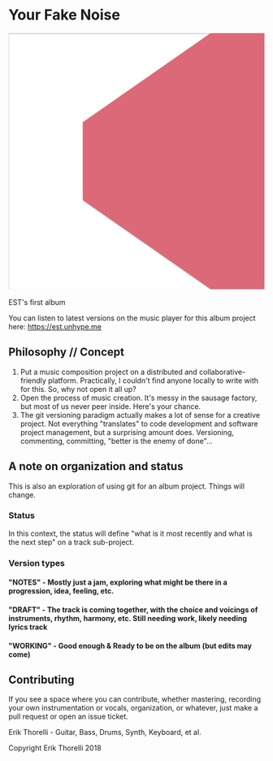 # Your Fake Noise
![Your Fake Noise Album Cover](/images/cover-small.png?raw=true "Your Fake Noise Album Cover")

EST's first album

You can listen to latest versions on the music player for this album project here: https://est.unhype.me

## Philosophy // Concept
1. Put a music composition project on a distributed and collaborative-friendly platform. Practically, I couldn't find anyone locally to write with for this. So, why not open it all up?
2. Open the process of music creation. It's messy in the sausage factory, but most of us never peer inside. Here's your chance.
3. The git versioning paradigm actually makes a lot of sense for a creative project. Not everything "translates" to code development and software project management, but a surprising amount does. Versioning, commenting, committing, "better is the enemy of done"...

## A note on organization and status
This is also an exploration of using git for an album project. Things will change.

### Status
In this context, the status will define "what is it most recently and what is the next step" on a track sub-project.

### Version types
#### "NOTES" - Mostly just a jam, exploring what might be there in a progression, idea, feeling, etc.
#### "DRAFT" - The track is coming together, with the choice and voicings of instruments, rhythm, harmony, etc. Still needing work, likely needing lyrics track
#### "WORKING" - Good enough & Ready to be on the album (but edits may come)

## Contributing
If you see a space where you can contribute, whether mastering, recording your own instrumentation or vocals, organization, or whatever, just make a pull request or open an issue ticket.




Erik Thorelli - Guitar, Bass, Drums, Synth, Keyboard, et al.

Copyright Erik Thorelli 2018
